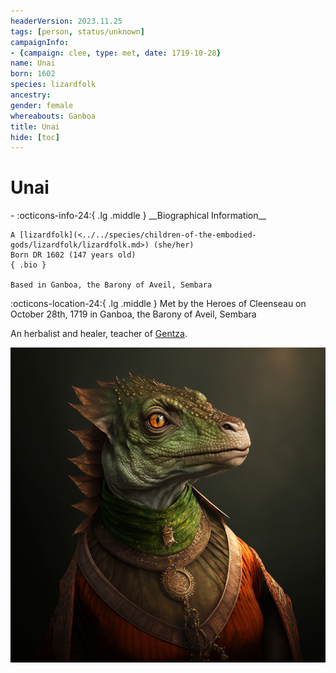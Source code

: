```yaml
---
headerVersion: 2023.11.25
tags: [person, status/unknown]
campaignInfo:
- {campaign: clee, type: met, date: 1719-10-28}
name: Unai
born: 1602
species: lizardfolk
ancestry:
gender: female
whereabouts: Ganboa
title: Unai
hide: [toc]
---
```


# Unai
<div class="grid cards ext-narrow-margin ext-one-column" markdown>
- :octicons-info-24:{ .lg .middle } __Biographical Information__

    A [lizardfolk](<../../species/children-of-the-embodied-gods/lizardfolk/lizardfolk.md>) (she/her)  
    Born DR 1602 (147 years old)  
    { .bio }

    Based in Ganboa, the Barony of Aveil, Sembara
</div>



:octicons-location-24:{ .lg .middle } Met by the Heroes of Cleenseau on October 28th, 1719 in Ganboa, the Barony of Aveil, Sembara  


An herbalist and healer, teacher of [Gentza](<./gentza.md>).

![Lizardfolk Unai](../../assets/lizardfolk-unai.png)